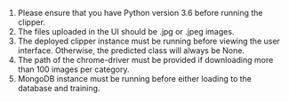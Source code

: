1. Please ensure that you have Python version 3.6 before running the clipper.
2. The files uploaded in the UI should be .jpg or .jpeg images.
3. The deployed clipper instance must be running before viewing the user interface. Otherwise, the predicted class will always be None.
4. The path of the chrome-driver must be provided if downloading more than 100 images per category.
5. MongoDB instance must be running before either loading to the database and training.

